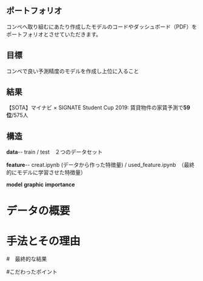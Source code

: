 ## ポートフォリオ
コンペへ取り組むにあたり作成したモデルのコードやダッシュボード（PDF）をポートフォリオとさせていただきます。

## 目標
コンペで良い予測精度のモデルを作成し上位に入ること

## 結果
【SOTA】マイナビ × SIGNATE Student Cup 2019: 賃貸物件の家賃予測で**59位**/575人
## 構造
**data**-- train / test　２つのデータセット

**feature**--
creat.ipynb (データから作った特徴量) / used_feature.ipynb　（最終的にモデルに学習させた特徴量）

**model**
**graphic**
**importance**

# データの概要
# 手法とその理由
#　最終的な結果

#こだわったポイント
